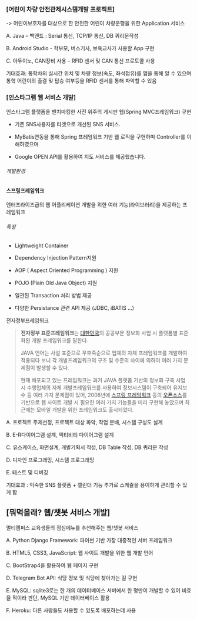 ### **[어린이 차량 안전관제시스템개발 프로젝트]**

-> 어린이보호자를 대상으로 한 안전한 어린이 차량운행을 위한 Application 서비스

 

A. Java – 백앤드 : Serial 통신, TCP/IP 통신, DB 쿼리문작성

B. Android Studio - 학부모, 버스기사, 보육교사가 사용할 App 구현

C. 아두이노, CAN장비 사용 – RFID 센서 및 CAN 통신 프로토콜 사용

 

기대효과: 통학차의 실시간 위치 및 차량 정보(속도, 좌석점유)를 앱을 통해 알 수 있으며 통학 어린이의 출결 및 탑승 여부등을 RFID 센서를 통해 파악할 수 있음

 

 

### **[인스타그램 웹 서비스 개발]** 

인스타그램 플랫폼을 벤치마킹한 사진 위주의 게시판 웹(Spring MVC프레임워크) 구현 

- 기존 SNS사용자를 타겟으로 개선된 SNS 서비스. 

- MyBatis연동을 통해 Spring 프레임워크 기반 웹 로직을 구현하며 Controller를 이해하였으며

- Google OPEN API를 활용하여 지도 서비스를 제공했습니다.

 

###### 개발환경 

#### 스프링프레임워크

엔터프라이즈급의 웹 어플리케이션 개발을 위한 여러 기능(라이브러리)을 제공하는 프레임워크



###### 특징

- Lightweight Container

- Dependency Injection Pattern지원
- AOP ( Aspect Oriented Programming ) 지원
- POJO (Plain Old Java Object) 지원
- 일관된 Transaction 처리 방법 제공
- 다양한 Persistance 관련 API 제공 (JDBC, iBATIS ...)





전자정부프레임워크

> **전자정부 표준프레임워크**는 [대한민국](https://ko.wikipedia.org/wiki/대한민국)의 공공부문 정보화 사업 시 플랫폼별 표준화된 개발 프레임워크를 말한다.
>
> JAVA 언어는 사설 표준으로 우후죽순으로 업체의 자체 프레임워크를 개발하여 적용되다 보니 각 개발프레임워크의 구조 및 수준의 차이에 의하여 여러 가지 문제점이 발생할 수 있다.
>
> 현재 배포되고 있는 프레임워크는 과거 JAVA 플랫폼 기반의 정보화 구축 사업 시 수행업체의 자체 개발프레임워크를 사용하여 정보시스템이 구축되어 유지보수 등 여러 가지 문제점이 있어, 2008년에 [스프링 프레임워크](https://ko.wikipedia.org/wiki/스프링_프레임워크) 등의 [오픈소스](https://ko.wikipedia.org/wiki/오픈소스)를 기반으로 웹 사이트 개발 시 필요한 여러 가지 기능들을 미리 구현해 놓았으며 최근에는 모바일 개발을 위한 프레임워크도 출시되었다.

A.   프로젝트 주제선정, 프로젝트 대상 파악, 작업 분배, 시스템 구성도 설계

B.   E-R다이어그램 설계, 액티비티 다이어그램 설계

C.   유스케이스, 화면설계, 개발기획서 작성, DB Table 작성, DB 퀴리문 작성 

D.   디자인 프로그래밍, 시스템 프로그래밍

E.   테스트 및 디버깅

 

기대효과 : 익숙한 SNS 플랫폼 + 캘린더 기능 추가로 스케쥴을 용이하게 관리할 수 있게 함

 

## **[뭐먹을래? 웹/챗봇 서비스 개발]**

멀티캠퍼스 교육생들의 점심메뉴를 추천해주는 웹/챗봇 서비스

 

A. Python Django Framework: 파이썬 기반 가장 대중적인 서버 프레임워크

B. HTML5, CSS3, JavaScript: 웹 사이트 개발을 위한 웹 개발 언어

C. BootStrap4을 활용하여 웹 페이지 구현

D. Telegram Bot API: 식당 정보 및 식당에 찾아가는 길 구현

E. MySQL: sqlite3로는 한 개의 데이터베이스 서버에서 한 명만이 개발할 수 있어 비효율 적이라 판단, MySQL 기반 데이터베이스 활용

F. Heroku: 다른 사람들도 사용할 수 있도록 배포하는데 사용 